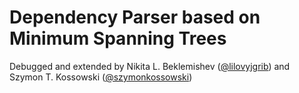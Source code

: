# Dependency Parser based on Minimum Spanning Trees
Debugged and extended by Nikita L. Beklemishev ([@lilovyjgrib](github.com/lilovyjgrib)) and Szymon T. Kossowski ([@szymonkossowski](github.com/szymonkossowski))
